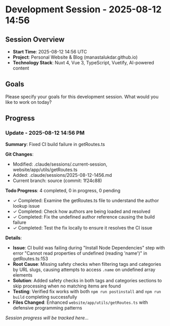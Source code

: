 # Development Session - 2025-08-12 14:56

## Session Overview
- **Start Time**: 2025-08-12 14:56 UTC
- **Project**: Personal Website & Blog (manastalukdar.github.io)
- **Technology Stack**: Nuxt 4, Vue 3, TypeScript, Vuetify, AI-powered content

## Goals
Please specify your goals for this development session. What would you like to work on today?

## Progress

### Update - 2025-08-12 14:56 PM

**Summary**: Fixed CI build failure in getRoutes.ts

**Git Changes**:
- Modified: .claude/sessions/.current-session, website/app/utils/getRoutes.ts
- Added: .claude/sessions/2025-08-12-1456.md
- Current branch: source (commit: 1f24c88)

**Todo Progress**: 4 completed, 0 in progress, 0 pending
- ✓ Completed: Examine the getRoutes.ts file to understand the author lookup issue
- ✓ Completed: Check how authors are being loaded and resolved
- ✓ Completed: Fix the undefined author reference causing the build failure
- ✓ Completed: Test the fix locally to ensure it resolves the CI issue

**Details**: 
- **Issue**: CI build was failing during "Install Node Dependencies" step with error "Cannot read properties of undefined (reading 'name')" in getRoutes.ts:153
- **Root Cause**: Missing safety checks when filtering tags and categories by URL slugs, causing attempts to access `.name` on undefined array elements
- **Solution**: Added safety checks in both tags and categories sections to skip processing when no matching items are found
- **Testing**: Verified fix works with both `npm run postinstall` and `npm run build` completing successfully
- **Files Changed**: Enhanced `website/app/utils/getRoutes.ts` with defensive programming patterns

_Session progress will be tracked here..._